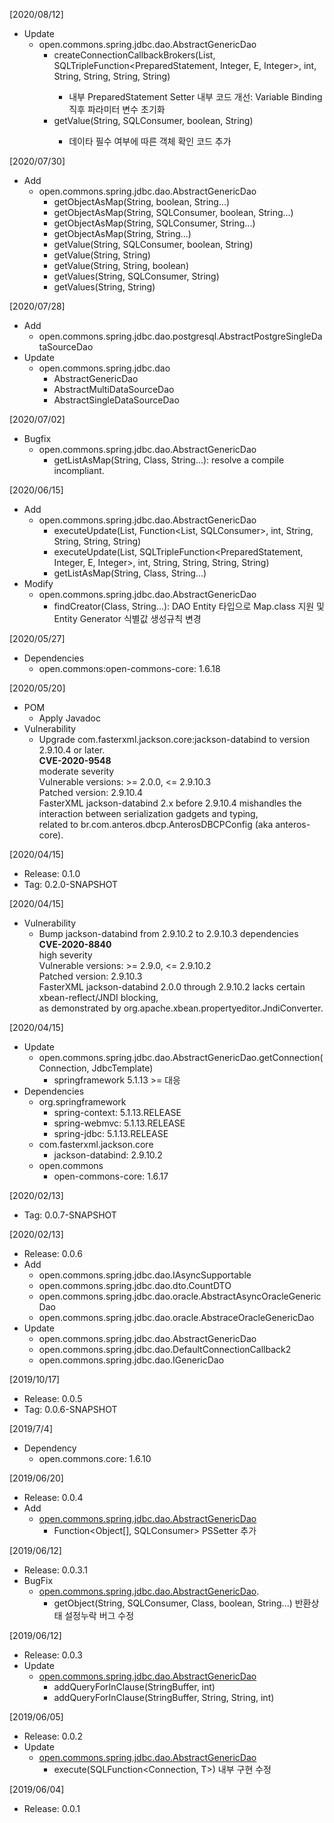 [2020/08/12]
- Update
  + open.commons.spring.jdbc.dao.AbstractGenericDao
    - createConnectionCallbackBrokers(List<E>, SQLTripleFunction<PreparedStatement, Integer, E, Integer>, int, String, String, String, String)
      - 내부 PreparedStatement Setter 내부 코드 개선: Variable Binding 직후 파라미터 변수 초기화
    - getValue(String, SQLConsumer<PreparedStatement>, boolean, String)
      - 데이타 필수 여부에 따른 객체 확인 코드 추가

[2020/07/30]
- Add
  + open.commons.spring.jdbc.dao.AbstractGenericDao
    - getObjectAsMap(String, boolean, String...)
    - getObjectAsMap(String, SQLConsumer<PreparedStatement>, boolean, String...)
    - getObjectAsMap(String, SQLConsumer<PreparedStatement>, String...)
    - getObjectAsMap(String, String...)
    - getValue(String, SQLConsumer<PreparedStatement>, boolean, String)
    - getValue(String, String)
    - getValue(String, String, boolean)
    - getValues(String, SQLConsumer<PreparedStatement>, String)
    - getValues(String, String)
    
[2020/07/28]
- Add
  + open.commons.spring.jdbc.dao.postgresql.AbstractPostgreSingleDataSourceDao
- Update
  + open.commons.spring.jdbc.dao
    - AbstractGenericDao
    - AbstractMultiDataSourceDao
    - AbstractSingleDataSourceDao

[2020/07/02]
- Bugfix
  + open.commons.spring.jdbc.dao.AbstractGenericDao
    + getListAsMap(String, Class<T>, String...): resolve a compile incompliant.

[2020/06/15]
- Add
  + open.commons.spring.jdbc.dao.AbstractGenericDao
    + executeUpdate(List<E>, Function<List<E>, SQLConsumer<PreparedStatement>>, int, String, String, String, String)
    + executeUpdate(List<E>, SQLTripleFunction<PreparedStatement, Integer, E, Integer>, int, String, String, String, String)
    + getListAsMap(String, Class<T>, String...)
- Modify
  + open.commons.spring.jdbc.dao.AbstractGenericDao
    + findCreator(Class<R>, String...):  DAO Entity 타입으로 Map.class 지원 및 Entity Generator 식별값 생성규칙 변경

[2020/05/27]
- Dependencies
  + open.commons:open-commons-core: 1.6.18

[2020/05/20]
- POM
  + Apply Javadoc
- Vulnerability
  + Upgrade com.fasterxml.jackson.core:jackson-databind to version 2.9.10.4 or later.\
    __CVE-2020-9548__\
    moderate severity\
    Vulnerable versions: >= 2.0.0, <= 2.9.10.3\
    Patched version: 2.9.10.4\
    FasterXML jackson-databind 2.x before 2.9.10.4 mishandles the interaction between serialization gadgets and typing,\
    related to br.com.anteros.dbcp.AnterosDBCPConfig (aka anteros-core).

[2020/04/15]
- Release: 0.1.0
- Tag: 0.2.0-SNAPSHOT

[2020/04/15]
- Vulnerability
  + Bump jackson-databind from 2.9.10.2 to 2.9.10.3 dependencies\
    __CVE-2020-8840__\
    high severity\
    Vulnerable versions: >= 2.9.0, <= 2.9.10.2\
    Patched version: 2.9.10.3\
    FasterXML jackson-databind 2.0.0 through 2.9.10.2 lacks certain xbean-reflect/JNDI blocking,\
    as demonstrated by org.apache.xbean.propertyeditor.JndiConverter.

[2020/04/15]
- Update
  + open.commons.spring.jdbc.dao.AbstractGenericDao.getConnection(Connection, JdbcTemplate)
    -  springframework 5.1.13 >= 대응
- Dependencies
  + org.springframework
    + spring-context: 5.1.13.RELEASE
    + spring-webmvc: 5.1.13.RELEASE
    + spring-jdbc: 5.1.13.RELEASE
  + com.fasterxml.jackson.core
    + jackson-databind: 2.9.10.2
  + open.commons
    + open-commons-core: 1.6.17
    
[2020/02/13]
- Tag: 0.0.7-SNAPSHOT

[2020/02/13]
- Release: 0.0.6
- Add
  + open.commons.spring.jdbc.dao.IAsyncSupportable 
  + open.commons.spring.jdbc.dao.dto.CountDTO
  + open.commons.spring.jdbc.dao.oracle.AbstractAsyncOracleGenericDao
  + open.commons.spring.jdbc.dao.oracle.AbstraceOracleGenericDao
- Update
  + open.commons.spring.jdbc.dao.AbstractGenericDao
  + open.commons.spring.jdbc.dao.DefaultConnectionCallback2
  + open.commons.spring.jdbc.dao.IGenericDao  

[2019/10/17]
- Release: 0.0.5
- Tag: 0.0.6-SNAPSHOT


[2019/7/4]
- Dependency
	+ open.commons.core: 1.6.10
	
[2019/06/20]
- Release: 0.0.4
- Add
  + [open.commons.spring.jdbc.dao.AbstractGenericDao](https://github.com/parkjunhong/open-commons-spring-jdbc/blob/master/src/main/java/open/commons/spring/jdbc/dao/AbstractGenericDao.java)
    - Function<Object[], SQLConsumer<PreparedStatement>> PSSetter 추가

[2019/06/12]
- Release: 0.0.3.1
- BugFix
  + [open.commons.spring.jdbc.dao.AbstractGenericDao](https://github.com/parkjunhong/open-commons-spring-jdbc/blob/master/src/main/java/open/commons/spring/jdbc/dao/AbstractGenericDao.java).
    - getObject(String, SQLConsumer<PreparedStatement>, Class<T>, boolean, String...) 반환상태 설정누락 버그 수정

[2019/06/12]
- Release: 0.0.3
- Update
  + [open.commons.spring.jdbc.dao.AbstractGenericDao](https://github.com/parkjunhong/open-commons-spring-jdbc/blob/master/src/main/java/open/commons/spring/jdbc/dao/AbstractGenericDao.java)
    - addQueryForInClause(StringBuffer, int)
    - addQueryForInClause(StringBuffer, String, String, int)

[2019/06/05]
- Release: 0.0.2
- Update
  + [open.commons.spring.jdbc.dao.AbstractGenericDao](https://github.com/parkjunhong/open-commons-spring-jdbc/blob/master/src/main/java/open/commons/spring/jdbc/dao/AbstractGenericDao.java)
    - execute(SQLFunction<Connection, T>) 내부 구현 수정

[2019/06/04]
- Release: 0.0.1
